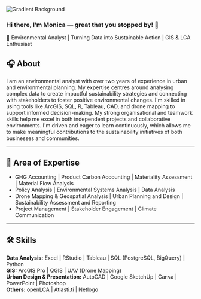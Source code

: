 
![Gradient Background](https://github.com/Monica-Bonu/Images/blob/main/gradient-dark-blue-futuristic-digital-background.jpg?raw=true)

### Hi there, I’m Monica — great that you stopped by! 👋  
🌱 Environmental Analyst | Turning Data into Sustainable Action | GIS & LCA Enthusiast


## 🎧 About


I am an environmental analyst with over two years of experience in urban and environmental planning. My expertise centres around analysing complex data to create impactful sustainability strategies and connecting with stakeholders to foster positive environmental changes. I'm skilled in using tools like ArcGIS, SQL, R, Tableau, CAD, and drone mapping to support informed decision-making. My strong organisational and teamwork skills help me excel in both independent projects and collaborative environments. I'm driven and eager to learn continuously, which allows me to make meaningful contributions to the sustainability initiatives of both businesses and communities.

---

## 🧠 Area of Expertise
- GHG Accounting | Product Carbon Accounting | Materiality Assessment | Material Flow Analysis 
- Policy Analysis | Environmental Systems Analysis | Data Analysis 
- Drone Mapping & Geospatial Analysis | Urban Planning and Design | Sustainability Assessment and Reporting
- Project Management | Stakeholder Engagement | Climate Communication

---

## 🛠 Skills

**Data Analysis:**  Excel | RStudio | Tableau | SQL (PostgreSQL, BigQuery) | Python  
**GIS:** ArcGIS Pro | QGIS | UAV (Drone Mapping)  
**Urban Design & Presentation:** AutoCAD | Google SketchUp | Canva | PowerPoint | Photoshop  
**Others:** openLCA | Atlasti.ti | Netlogo 
